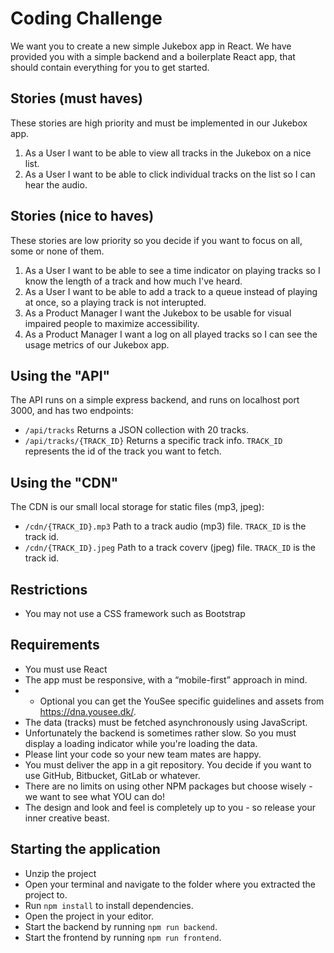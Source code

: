 ﻿
# Coding Challenge
We want you to create a new simple Jukebox app in React.
We have provided you with a simple backend and a boilerplate React app, that should contain everything for you to get started.

## Stories (must haves)
These stories are high priority and must be implemented in our Jukebox app.
1. As a User I want to be able to view all tracks in the Jukebox on a nice list.
2. As a User I want to be able to click individual tracks on the list so I can hear the audio.

## Stories (nice to haves)
These stories are low priority so you decide if you want to focus on all, some or none of them.
1. As a User I want to be able to see a time indicator on playing tracks so I know the length of a track and how much I've heard.
2. As a User I want to be able to add a track to a queue instead of playing at once, so a playing track is not interupted.
3. As a Product Manager I want the Jukebox to be usable for visual impaired people to maximize accessibility.
4. As a Product Manager I want a log on all played tracks so I can see the usage metrics of our Jukebox app.

## Using the "API"
The API runs on a simple express backend, and runs on localhost port 3000, and has two endpoints:
* `/api/tracks`
 Returns a JSON collection with 20 tracks.
* `/api/tracks/{TRACK_ID}`
 Returns a specific track info. `TRACK_ID` represents the id of the track you want to fetch.

## Using the "CDN"
The CDN is our small local storage for static files (mp3, jpeg):
* `/cdn/{TRACK_ID}.mp3`
 Path to a track audio (mp3) file. `TRACK_ID` is the track id.
* `/cdn/{TRACK_ID}.jpeg`
 Path to a track coverv  (jpeg) file. `TRACK_ID` is the track id.

## Restrictions
* You may not use a CSS framework such as Bootstrap

## Requirements
* You must use React
* The app must be responsive, with a “mobile-first” approach in mind.
* * Optional you can get the YouSee specific guidelines and assets from https://dna.yousee.dk/.
* The data (tracks) must be fetched asynchronously using JavaScript.
* Unfortunately the backend is sometimes rather slow. So you must display a loading indicator while you're loading the data.
* Please lint your code so your new team mates are happy.
* You must deliver the app in a git repository. You decide if you want to use GitHub, Bitbucket, GitLab or whatever.
* There are no limits on using other NPM packages but choose wisely - we want to see what YOU can do!
* The design and look and feel is completely up to you - so release your inner creative beast.

## Starting the application
* Unzip the project
* Open your terminal and navigate to the folder where you extracted the project to.
* Run `npm install` to install dependencies.
* Open the project in your editor.
* Start the backend by running `npm run backend`.
* Start the frontend by running `npm run frontend`.
